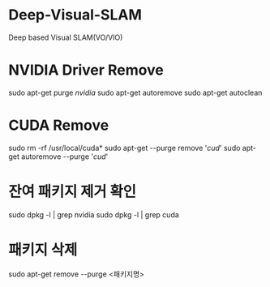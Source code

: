 # Deep-Visual-SLAM
Deep based Visual SLAM(VO/VIO)

# NVIDIA Driver Remove 

sudo apt-get purge *nvidia*
sudo apt-get autoremove
sudo apt-get autoclean

# CUDA Remove

sudo rm -rf /usr/local/cuda*
sudo apt-get --purge remove '*cud*'
sudo apt-get autoremove --purge '*cud*'

# 잔여 패키지 제거 확인
sudo dpkg -l | grep nvidia
sudo dpkg -l | grep cuda
# 패키지 삭제
sudo apt-get remove --purge <패키지명>